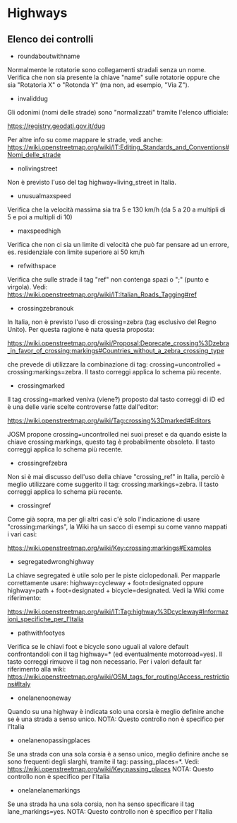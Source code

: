 # Highways

## Elenco dei controlli

- roundaboutwithname

Normalmente le rotatorie sono collegamenti stradali senza un nome. Verifica che non sia presente la chiave "name" sulle rotatorie oppure che sia "Rotatoria X" o "Rotonda Y" (ma non, ad esempio, "Via Z").

- invaliddug

Gli odonimi (nomi delle strade) sono "normalizzati" tramite l'elenco ufficiale:

https://registry.geodati.gov.it/dug

Per altre info su come mappare le strade, vedi anche: https://wiki.openstreetmap.org/wiki/IT:Editing_Standards_and_Conventions#Nomi_delle_strade

- nolivingstreet

Non è previsto l'uso del tag highway=living_street in Italia.

- unusualmaxspeed

Verifica che la velocità massima sia tra 5 e 130 km/h (da 5 a 20 a multipli di 5 e poi a multipli di 10)

- maxspeedhigh

Verifica che non ci sia un limite di velocità che può far pensare ad un errore, es. residenziale con limite superiore ai 50 km/h

- refwithspace

Verifica che sulle strade il tag "ref" non contenga spazi o ";" (punto e virgola). Vedi: https://wiki.openstreetmap.org/wiki/IT:Italian_Roads_Tagging#ref

- crossingzebranouk

In Italia, non è previsto l'uso di crossing=zebra (tag esclusivo del Regno Unito). Per questa ragione è nata questa proposta:

https://wiki.openstreetmap.org/wiki/Proposal:Deprecate_crossing%3Dzebra_in_favor_of_crossing:markings#Countries_without_a_zebra_crossing_type

che prevede di utilizzare la combinazione di tag: crossing=uncontrolled + crossing:markings=zebra.
Il tasto correggi applica lo schema più recente.

- crossingmarked

Il tag crossing=marked veniva (viene?) proposto dal tasto correggi di iD ed è una delle varie scelte controverse fatte dall'editor: 

https://wiki.openstreetmap.org/wiki/Tag:crossing%3Dmarked#Editors

JOSM propone crossing=uncontrolled nei suoi preset e da quando esiste la chiave crossing:markings, questo tag è probabilmente obsoleto. 
Il tasto correggi applica lo schema più recente.

- crossingrefzebra

Non si è mai discusso dell'uso della chiave "crossing_ref" in Italia, perciò è meglio utilizzare come suggerito il tag: crossing:markings=zebra.
Il tasto correggi applica lo schema più recente.

- crossingref

Come già sopra, ma per gli altri casi c'è solo l'indicazione di usare "crossing:markings", la Wiki ha un sacco di esempi su come vanno mappati i vari casi:

https://wiki.openstreetmap.org/wiki/Key:crossing:markings#Examples

- segregatedwronghighway

La chiave segregated è utile solo per le piste ciclopedonali.
Per mapparle correttamente usare: highway=cycleway + foot=designated oppure highway=path + foot=designated + bicycle=designated.
Vedi la Wiki come riferimento:

https://wiki.openstreetmap.org/wiki/IT:Tag:highway%3Dcycleway#Informazioni_specifiche_per_l'Italia

- pathwithfootyes

Verifica se le chiavi foot e bicycle sono uguali al valore default confrontandoli con il tag highway=* (ed eventualmente motorroad=yes). Il tasto correggi rimuove il tag non necessario.
Per i valori default far riferimento alla wiki:
https://wiki.openstreetmap.org/wiki/OSM_tags_for_routing/Access_restrictions#Italy

- onelanenooneway

Quando su una highway è indicata solo una corsia è meglio definire anche se è una strada a senso unico.
NOTA: Questo controllo non è specifico per l'Italia

- onelanenopassingplaces

Se una strada con una sola corsia è a senso unico, meglio definire anche se sono frequenti degli slarghi, tramite il tag: passing_places=*.
Vedi: https://wiki.openstreetmap.org/wiki/Key:passing_places
NOTA: Questo controllo non è specifico per l'Italia

- onelanelanemarkings

Se una strada ha una sola corsia, non ha senso specificare il tag lane_markings=yes.
NOTA: Questo controllo non è specifico per l'Italia

